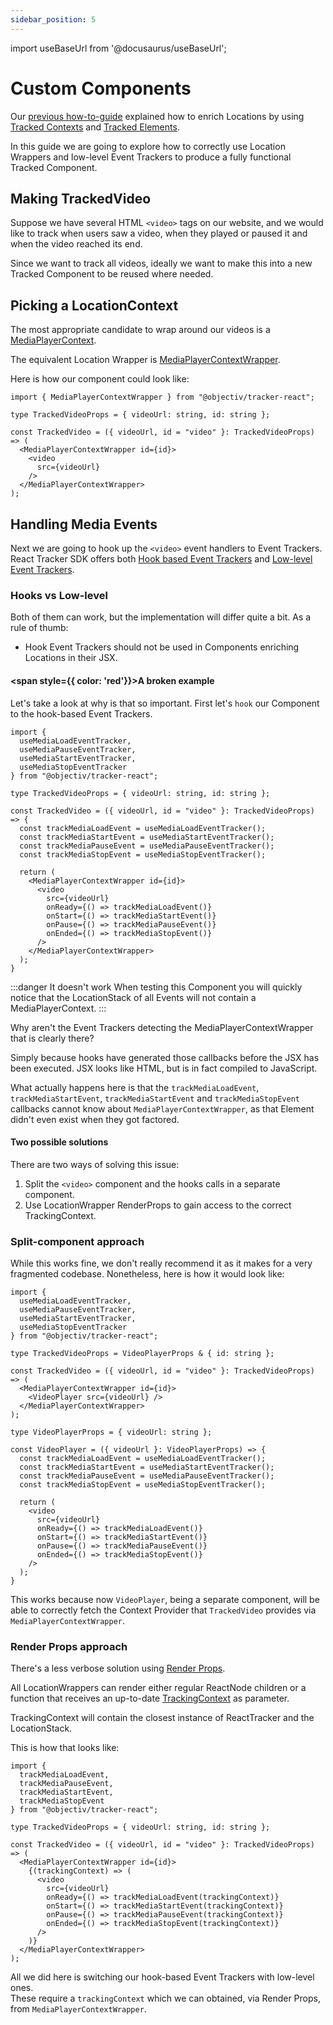 ```yaml
---
sidebar_position: 5
---
```


import useBaseUrl from '@docusaurus/useBaseUrl';

# Custom Components

Our [previous how-to-guide](/tracking/react/how-to-guides/tracking-locations.md) explained how to enrich Locations by using [Tracked Contexts](/tracking/react/api-reference/trackedContexts/overview.md) and [Tracked Elements](/tracking/react/api-reference/trackedElements/overview.md).

In this guide we are going to explore how to correctly use Location Wrappers and low-level Event Trackers to produce a fully functional Tracked Component.

## Making TrackedVideo
Suppose we have several HTML `<video>` tags on our website, and we would like to track when users saw a video, when they played or paused it and when the video reached its end.

Since we want to track all videos, ideally we want to make this into a new Tracked Component to be reused where needed.

## Picking a LocationContext 
The most appropriate candidate to wrap around our videos is a [MediaPlayerContext](/taxonomy/reference/location-contexts/MediaPlayerContext.md).

The equivalent Location Wrapper is [MediaPlayerContextWrapper](/tracking/react/api-reference/locationWrappers/MediaPlayerContextWrapper.md).

Here is how our component could look like:

```tsx
import { MediaPlayerContextWrapper } from "@objectiv/tracker-react";

type TrackedVideoProps = { videoUrl: string, id: string };

const TrackedVideo = ({ videoUrl, id = "video" }: TrackedVideoProps) => (
  <MediaPlayerContextWrapper id={id}>
    <video
      src={videoUrl}
    />
  </MediaPlayerContextWrapper>
);
```

## Handling Media Events
Next we are going to hook up the `<video>` event handlers to Event Trackers. React Tracker SDK offers both [Hook based Event Trackers](/tracking/react/api-reference/hooks/eventTrackers/overview.md) and [Low-level Event Trackers](/tracking/react/api-reference/eventTrackers/overview.md).


### Hooks vs Low-level
Both of them can work, but the implementation will differ quite a bit. As a rule of thumb: 

- Hook Event Trackers should not be used in Components enriching Locations in their JSX.


#### <span style={{ color: 'red'}}>A broken example</span> 
Let's take a look at why is that so important. First let's `hook` our Component to the hook-based Event Trackers. 

```tsx
import {
  useMediaLoadEventTracker,
  useMediaPauseEventTracker,
  useMediaStartEventTracker, 
  useMediaStopEventTracker
} from "@objectiv/tracker-react";

type TrackedVideoProps = { videoUrl: string, id: string };

const TrackedVideo = ({ videoUrl, id = "video" }: TrackedVideoProps) => {
  const trackMediaLoadEvent = useMediaLoadEventTracker();
  const trackMediaStartEvent = useMediaStartEventTracker();
  const trackMediaPauseEvent = useMediaPauseEventTracker();
  const trackMediaStopEvent = useMediaStopEventTracker();

  return (
    <MediaPlayerContextWrapper id={id}>
      <video
        src={videoUrl}
        onReady={() => trackMediaLoadEvent()}
        onStart={() => trackMediaStartEvent()}
        onPause={() => trackMediaPauseEvent()}
        onEnded={() => trackMediaStopEvent()}
      />
    </MediaPlayerContextWrapper>
  );
}
```

:::danger It doesn't work
When testing this Component you will quickly notice that the LocationStack of all Events will not contain a MediaPlayerContext.
:::

Why aren't the Event Trackers detecting the MediaPlayerContextWrapper that is clearly there?

Simply because hooks have generated those callbacks before the JSX has been executed. JSX looks like HTML, but is in fact compiled to JavaScript.

What actually happens here is that the `trackMediaLoadEvent`, `trackMediaStartEvent`, `trackMediaStartEvent` and `trackMediaStopEvent` callbacks cannot know about `MediaPlayerContextWrapper`, as that Element didn't even exist when they got factored.  

#### Two possible solutions
There are two ways of solving this issue:

1. Split the `<video>` component and the hooks calls in a separate component.
2. Use LocationWrapper RenderProps to gain access to the correct TrackingContext.

### Split-component approach
While this works fine, we don't really recommend it as it makes for a very fragmented codebase. Nonetheless, here is how it would look like:

```tsx
import {
  useMediaLoadEventTracker,
  useMediaPauseEventTracker,
  useMediaStartEventTracker, 
  useMediaStopEventTracker
} from "@objectiv/tracker-react";

type TrackedVideoProps = VideoPlayerProps & { id: string };

const TrackedVideo = ({ videoUrl, id = "video" }: TrackedVideoProps) => (
  <MediaPlayerContextWrapper id={id}>
    <VideoPlayer src={videoUrl} />
  </MediaPlayerContextWrapper>
);

type VideoPlayerProps = { videoUrl: string };

const VideoPlayer = ({ videoUrl }: VideoPlayerProps) => {
  const trackMediaLoadEvent = useMediaLoadEventTracker();
  const trackMediaStartEvent = useMediaStartEventTracker();
  const trackMediaPauseEvent = useMediaPauseEventTracker();
  const trackMediaStopEvent = useMediaStopEventTracker();

  return (
    <video
      src={videoUrl}
      onReady={() => trackMediaLoadEvent()}
      onStart={() => trackMediaStartEvent()}
      onPause={() => trackMediaPauseEvent()}
      onEnded={() => trackMediaStopEvent()}
    />
  );
}
```

This works because now `VideoPlayer`, being a separate component, will be able to correctly fetch the Context Provider that `TrackedVideo` provides via `MediaPlayerContextWrapper`.

### Render Props approach
There's a less verbose solution using [Render Props](https://reactjs.org/docs/render-props.html).  

All LocationWrappers can render either regular ReactNode children or a function that receives an up-to-date [TrackingContext](/tracking/react/api-reference/common/providers/TrackingContext.md) as parameter.

TrackingContext will contain the closest instance of ReactTracker and the LocationStack.

This is how that looks like:

```tsx
import {
  trackMediaLoadEvent,
  trackMediaPauseEvent,
  trackMediaStartEvent,
  trackMediaStopEvent
} from "@objectiv/tracker-react";

type TrackedVideoProps = { videoUrl: string, id: string };

const TrackedVideo = ({ videoUrl, id = "video" }: TrackedVideoProps) => (
  <MediaPlayerContextWrapper id={id}>
    {(trackingContext) => (
      <video
        src={videoUrl}
        onReady={() => trackMediaLoadEvent(trackingContext)}
        onStart={() => trackMediaStartEvent(trackingContext)}
        onPause={() => trackMediaPauseEvent(trackingContext)}
        onEnded={() => trackMediaStopEvent(trackingContext)}
      />
    )}
  </MediaPlayerContextWrapper>
);
```

All we did here is switching our hook-based Event Trackers with low-level ones.  
These require a `trackingContext` which we can obtained, via Render Props, from `MediaPlayerContextWrapper`.

